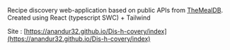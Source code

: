 Recipe discovery web-application based on public APIs from [TheMealDB](https://www.themealdb.com/api.php). Created using React (typescript SWC) + Tailwind

Site : [https://anandur32.github.io/Dis-h-covery/index](https://anandur32.github.io/Dis-h-covery/index)
